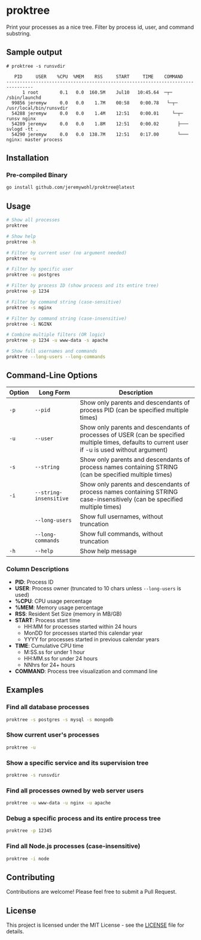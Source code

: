 # proktree

Print your processes as a nice tree. Filter by process id, user, and command substring.

## Sample output

```
# proktree -s runsvdir

   PID     USER    %CPU  %MEM    RSS     START     TIME    COMMAND
--------------------------------------------------------------------------------
      1 root        0.1   0.0  160.5M    Jul10   10:45.64  ─┬─ /sbin/launchd
  99856 jeremyw     0.0   0.0    1.7M    00:58    0:00.78   └─┬─ /usr/local/bin/runsvdir
  54288 jeremyw     0.0   0.0    1.4M    12:51    0:00.01     └─┬─ runsv nginx
  54289 jeremyw     0.0   0.0    1.8M    12:51    0:00.02       ├─── svlogd -tt .
  54290 jeremyw     0.0   0.0  138.7M    12:51    0:17.00       └─── nginx: master process
```

## Installation

### Pre-compiled Binary

```bash
go install github.com/jeremywohl/proktree@latest
```

## Usage

```bash
# Show all processes
proktree

# Show help
proktree -h

# Filter by current user (no argument needed)
proktree -u

# Filter by specific user
proktree -u postgres

# Filter by process ID (show process and its entire tree)
proktree -p 1234

# Filter by command string (case-sensitive)
proktree -s nginx

# Filter by command string (case-insensitive)
proktree -i NGINX

# Combine multiple filters (OR logic)
proktree -p 1234 -u www-data -s apache

# Show full usernames and commands
proktree --long-users --long-commands
```

## Command-Line Options

| Option | Long Form | Description |
|--------|-----------|-------------|
| `-p` | `--pid` | Show only parents and descendants of process PID (can be specified multiple times) |
| `-u` | `--user` | Show only parents and descendants of processes of USER (can be specified multiple times, defaults to current user if -u is used without argument) |
| `-s` | `--string` | Show only parents and descendants of process names containing STRING (can be specified multiple times) |
| `-i` | `--string-insensitive` | Show only parents and descendants of process names containing STRING case-insensitively (can be specified multiple times) |
| | `--long-users` | Show full usernames, without truncation |
| | `--long-commands` | Show full commands, without truncation |
| `-h` | `--help` | Show help message |

### Column Descriptions

- **PID**: Process ID
- **USER**: Process owner (truncated to 10 chars unless `--long-users` is used)
- **%CPU**: CPU usage percentage
- **%MEM**: Memory usage percentage
- **RSS**: Resident Set Size (memory in MB/GB)
- **START**: Process start time
  - HH:MM for processes started within 24 hours
  - MonDD for processes started this calendar year
  - YYYY for processes started in previous calendar years
- **TIME**: Cumulative CPU time
  - M:SS.ss for under 1 hour
  - HH:MM.ss for under 24 hours
  - NNhrs for 24+ hours
- **COMMAND**: Process tree visualization and command line

## Examples

### Find all database processes
```bash
proktree -s postgres -s mysql -s mongodb
```

### Show current user's processes
```bash
proktree -u
```

### Show a specific service and its supervision tree
```bash
proktree -s runsvdir
```

### Find all processes owned by web server users
```bash
proktree -u www-data -u nginx -u apache
```

### Debug a specific process and its entire process tree
```bash
proktree -p 12345
```

### Find all Node.js processes (case-insensitive)
```bash
proktree -i node
```

## Contributing

Contributions are welcome! Please feel free to submit a Pull Request.

## License

This project is licensed under the MIT License - see the [LICENSE](LICENSE) file for details.
